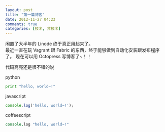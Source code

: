 ```yaml
---
layout: post
title: "第一篇博客"
date: 2012-11-27 04:23
comments: true
categories: [技术, 非技术]
---
```


闲置了大半年的 Linode 终于真正用起来了。  
最近一直在玩 Vagrant 跟 Fabric 的东西，终于能够做到自动化安装跟发布程序了。
现在可以用 Octopress 写博客了~！！ 

 代码高亮还是很不错的说

python
```python
print "hello, world~!"
```
javascript
```javascript
console.log('hello, world~!');
```
coffeescript
```coffeescript
console.log "hello, world~!"
```